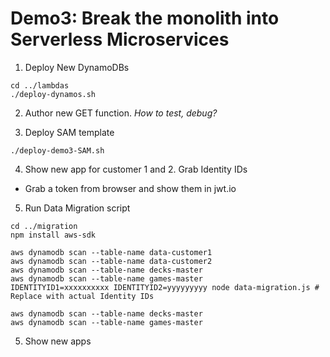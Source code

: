 # Demo3: Break the monolith into Serverless Microservices
1. Deploy New DynamoDBs
```shell
cd ../lambdas
./deploy-dynamos.sh
```

2. Author new GET function. *How to test, debug?*

3. Deploy SAM template
```shell
./deploy-demo3-SAM.sh
```

4. Show new app for customer 1 and 2. Grab Identity IDs 
* Grab a token from browser and show them in jwt.io

5. Run Data Migration script
```shell
cd ../migration
npm install aws-sdk

aws dynamodb scan --table-name data-customer1
aws dynamodb scan --table-name data-customer2
aws dynamodb scan --table-name decks-master
aws dynamodb scan --table-name games-master
IDENTITYID1=xxxxxxxxxx IDENTITYID2=yyyyyyyyy node data-migration.js # Replace with actual Identity IDs

aws dynamodb scan --table-name decks-master
aws dynamodb scan --table-name games-master
```

5. Show new apps

